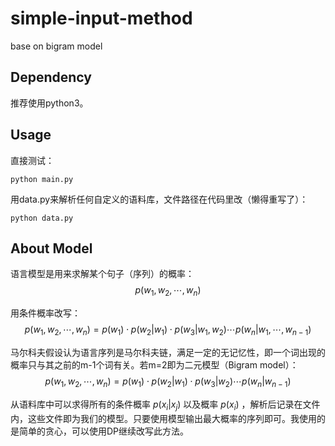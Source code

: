 # simple-input-method
base on bigram model

## Dependency
推荐使用python3。

## Usage

直接测试：

```
python main.py
```

用data.py来解析任何自定义的语料库，文件路径在代码里改（懒得重写了）：

```
python data.py
```

## About Model

语言模型是用来求解某个句子（序列）的概率：
$$
p(w_1,w_2,\cdots,w_n)
$$

用条件概率改写：
$$
p(w_1,w_2,\cdots,w_n)=p(w_1)\cdot p(w_2|w_1)\cdot p(w_3|w_1,w_2)\cdots p(w_n|w_1,\cdots,w_{n-1})
$$

马尔科夫假设认为语言序列是马尔科夫链，满足一定的无记忆性，即一个词出现的概率只与其之前的m-1个词有关。若m=2即为二元模型（Bigram model）：
$$
p(w_1,w_2,\cdots,w_n)=p(w_1)\cdot p(w_2|w_1)\cdot p(w_3|w_2)\cdots p(w_n|w_{n-1})
$$

从语料库中可以求得所有的条件概率 $p(x_i|x_j)$ 以及概率 $p(x_i)$ ，解析后记录在文件内，这些文件即为我们的模型。只要使用模型输出最大概率的序列即可。我使用的是简单的贪心，可以使用DP继续改写此方法。
